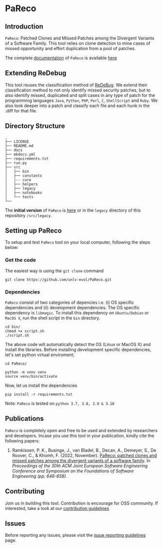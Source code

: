 # PaReco

## Introduction
`PaReco`: Patched Clones and Missed Patches among the Divergent Variants of a Software Family. This tool relies on clone detection to mine cases of missed opportunity and effort duplication from a pool of patches.

The complete [documentation](https://unlv-evol.github.io/pareco) of `PaReco` is available [here](https://unlv-evol.github.io/pareco)

## Extending ReDebug
This tool reuses the classification method of [ReDeBug](https://github.com/dbrumley/redebug). We extend their classification method to not only identify missed security patches, but to also identify missed, duplicated and split cases in any type of patch for the programming languages `Java`, `Python`, `PHP`, `Perl`, `C`, `ShellScript` and `Ruby`. We also look deeper into a patch and classify each file and each hunk in the .diff for that file.

## Directory Structure
```
.
├── LICENSE
├── README.md
├── docs
├── mkdocs.yml
├── requirements.txt
├── run.py
├── src
│   ├── bin
│   ├── constants
|   |-- core
│   ├── helpers
│   ├── legacy
│   ├── notebooks
│   └── tests
└── 
```
The **initial version** of `PaReco` is [here](https://github.com/danielogen/patchesandmissedmatches) or in the `legacy` directory of this repository `/src/legacy`.

## Setting up PaReco
To setup and test `PaReco` tool on your local computer, following the steps below:
### Get the code
The easiest way is using the `git clone` command
```
git clone https://github.com/unlv-evol/PaReco.git
```
### Dependencies
`PaReco` consist of two categories of depencies i.e. (i) OS specific dependencies and (ii) development dependencies. The OS specific dependency is `libmagic`. To install this dependency on `Ubuntu/Debian` or `MacOS X`, run the shell script in the `bin` directory.

```
cd bin/
chmod +x script.sh
./script.sh
```
The above code will automatically detect the OS (Linux or MacOS X) and install the libraries.
Before installing development specific dependencies, let's set python virtual enviroment;

```
cd PaReco/

python -m venv venv
source venv/bin/activate

```
Now, let us install the dependencies
```
pip install -r requirements.txt
```
Note: `PaReco` is tested on `python 3.7, 3.8, 3.9 & 3.10`

## Publications
`PaReco` is completely open and free to be used and extended by researchers and developers. Incase you use this tool in your publication, kindly cite the following papers:

1. Ramkisoen, P. K., Businge, J., van Bladel, B., Decan, A., Demeyer, S., De Roover, C., & Khomh, F. (2022, November). [PaReco: patched clones and missed patches among the divergent variants of a software family](https://dl.acm.org/doi/abs/10.1145/3540250.3549112). In _Proceedings of the 30th ACM Joint European Software Engineering Conference and Symposium on the Foundations of Software Engineering (pp. 646-658)_.

## Contributing
Join us in building this tool. Contribution is encourage for OSS community. If interested, take a look at our [contribution guidelines](https://)
## Issues 
Before reporting any issues, please visit the [issue reporting guidelines](https://) page.
